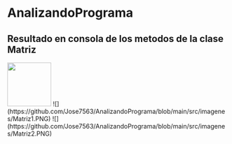 # AnalizandoPrograma
## Resultado en consola de los metodos de la clase Matriz
<img src="/imagenes/Matriz1.PNG" width="100" height="100"> 
![](https://github.com/Jose7563/AnalizandoPrograma/blob/main/src/imagenes/Matriz1.PNG)
![](https://github.com/Jose7563/AnalizandoPrograma/blob/main/src/imagenes/Matriz2.PNG)

